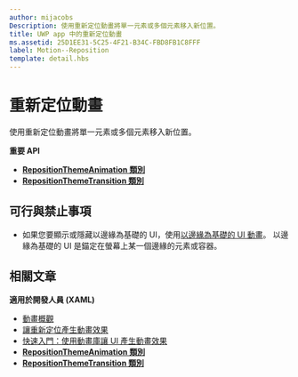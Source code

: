 ```yaml
---
author: mijacobs
Description: 使用重新定位動畫將單一元素或多個元素移入新位置。
title: UWP app 中的重新定位動畫
ms.assetid: 25D1EE31-5C25-4F21-B34C-FBD8FB1C8FFF
label: Motion--Reposition
template: detail.hbs
---
```


# 重新定位動畫




使用重新定位動畫將單一元素或多個元素移入新位置。

**重要 API**

-   [**RepositionThemeAnimation 類別**](https://msdn.microsoft.com/library/windows/apps/br210421)
-   [**RepositionThemeTransition 類別**](https://msdn.microsoft.com/library/windows/apps/br210429)


## 可行與禁止事項


-   如果您要顯示或隱藏以邊緣為基礎的 UI，使用[以邊緣為基礎的 UI 動畫](motion-edgebased.md)。 以邊緣為基礎的 UI 是錨定在螢幕上某一個邊緣的元素或容器。


## 相關文章


**適用於開發人員 (XAML)**
* [動畫概觀](https://msdn.microsoft.com/library/windows/apps/mt187350)
* [讓重新定位產生動畫效果](https://msdn.microsoft.com/library/windows/apps/xaml/jj649434)
* [快速入門：使用動畫庫讓 UI 產生動畫效果](https://msdn.microsoft.com/library/windows/apps/xaml/hh452703)
* [**RepositionThemeAnimation 類別**](https://msdn.microsoft.com/library/windows/apps/br210421)
* [**RepositionThemeTransition 類別**](https://msdn.microsoft.com/library/windows/apps/br210429)


 






<!--HONumber=May16_HO2-->


